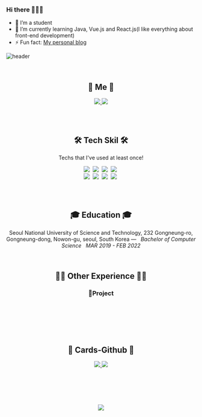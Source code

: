 ### Hi there 👋👋👋

<!--
**Tourscholar/Tourscholar** is a ✨ _special_ ✨ repository because its `README.md` (this file) appears on your GitHub profile.
-->
<!-- Here are some ideas to get you started: -->

- 🔭 I’m a student
- 🌱 I’m currently learning Java, Vue.js and React.js(I like everything about front-end development)
- ⚡ Fun fact: [My personal blog](https://www.krjeol.com/)
<!-- 
- 👯 I’m looking to collaborate on ...
- 🤔 I’m looking for help with ...
- 💬 Ask me about ...
- 📫 How to reach me: ...
- 😄 Pronouns: ...
-->



![header](https://capsule-render.vercel.app/api?type=soft&color=gradient&height=200&section=header&text=Tourscholar%20🌱&fontSize=70&fontColor=1C1C1C&animation=fadeIn&descAlign=20)


<br>
<h2 align="center">💜 Me 💜</h2>
<p align="center">
    <a href="https://www.krjeol.com/">
        <img src="http://img.shields.io/badge/-Tech%20blog-black?style=flat-square&logo=github"/>
    </a>
    <a href="mailto:krj1608178365@gmail.com">
        <img src="https://img.shields.io/badge/Gmail-d14836?style=flat-square&logo=Gmail&logoColor=white"/>
    </a>
</p>
<br>  
 
<br>
<h2 align="center">🛠 Tech Skil 🛠</h2>
<p align="center">Techs that I've used at least once!</p>
<p align="center">
  <img src="https://img.shields.io/badge/HTML-ffb13b?style=flat-square&logo=HTML5&logoColor=white"/></a>&nbsp 
  <img src="https://img.shields.io/badge/css-1572B6?style=flat-square&logo=css3&logoColor=white"/></a>&nbsp 
  <img src="https://img.shields.io/badge/Javascript-E6B91E?style=flat-square&logo=Javascript&logoColor=white"/></a>&nbsp 
  <img src="https://img.shields.io/badge/Java-007396?style=flat-square&logo=Java&logoColor=white"/></a>&nbsp 
  <br>
  <img src="https://img.shields.io/badge/C++-00599C?style=flat-square&logo=C%2B%2B&logoColor=white"/></a>&nbsp 
  <img src="https://img.shields.io/badge/C-A8B9CC?style=flat-square&logo=C&logoColor=white"/></a>&nbsp 
  <img src="https://img.shields.io/badge/Java-007396?style=flat-square&logo=Java&logoColor=white"/></a>&nbsp
  <img src="https://img.shields.io/badge/Python-3766AB?style=flat-square&logo=Python&logoColor=white"/></a>&nbsp 
</p>
<br>

<br>
<h2 align="center">🎓 Education 🎓</h2>
<p align="center">
Seoul National University of Science and Technology, 232 Gongneung-ro, Gongneung-dong, Nowon-gu, seoul, South Korea —  &nbsp; <em>Bachelor of Computer Science &nbsp;   MAR  2019 - FEB  2022</em>
</p>   

<br>
<h2 align="center">🙆‍♀️ Other Experience 🙆‍♀️</h2>
<h3 align="center"> 📝Project </h3>
<!-- <h4 align="center"><b>School Project</b></h4>
<p align="center">
- ERP Program in C#, 2020
<br>
- Shopping Website in HTML, CSS, JS, 2019
</p>
<br> -->

<!-- <h4 align="center"><b>Toy Project</b></h4>
<p align="center">        
- Virtual Currency bid and ask program in python, 2021
<br>
- Making Thumbnail image program in python, 2020
</p> -->

<br>
<!-- <h3 align="center">🏅 Awards 🏅</h3>
<br>
<br>    
<br>

<br>
<h3 align="center">🌏 Activity 🌏</h3>
<br>
 -->
<br>
<p align="center">

</p>
<br>


<br>
<h2 align="center">📍 Cards-Github 📍</h2>
<p align="center">
    <a href="https://github.com/Tourscholar/">
        <img src="https://github-readme-stats.vercel.app/api?username=Tourscholar&theme=radical"/>
    </a>
    <a href="https://github.com/Tourscholar/">
        <img src="https://github-readme-stats.vercel.app/api/top-langs/?username=Tourscholar&layout=compact&theme=radical"/>
    </a>
</p>
<br>


<br>
<!-- <h2 align="center">📍 Cards-Problem Solving 📍</h2>
<p align="center">
    <a href="https://solved.ac/dswjddls/">
        <img src="http://mazassumnida.wtf/api/v2/generate_badge?boj=dswjddls"/>
    </a>
</p> -->
<br>


<br>
<p align="center">
 <a href="https://hits.seeyoufarm.com"><img src="https://hits.seeyoufarm.com/api/count/incr/badge.svg?url=https%3A%2F%2Fgithub.com%2Fyeonjungin&count_bg=%23F392D0&title_bg=%236E6B6B&icon=&icon_color=%23E7E7E7&title=hits&edge_flat=false"/></a>
</p>
<br>
